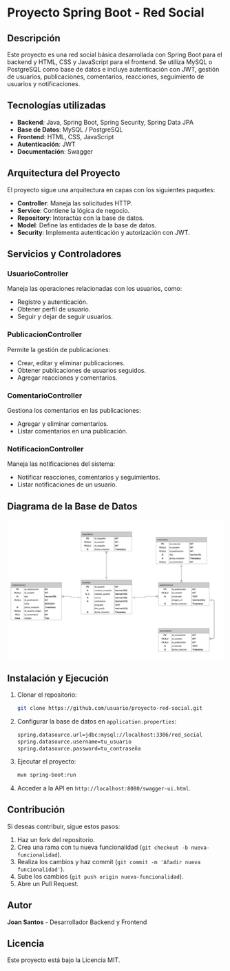 # Proyecto Spring Boot - Red Social

## Descripción
Este proyecto es una red social básica desarrollada con Spring Boot para el backend y HTML, CSS y JavaScript para el frontend. Se utiliza MySQL o PostgreSQL como base de datos e incluye autenticación con JWT, gestión de usuarios, publicaciones, comentarios, reacciones, seguimiento de usuarios y notificaciones.

## Tecnologías utilizadas
- **Backend**: Java, Spring Boot, Spring Security, Spring Data JPA
- **Base de Datos**: MySQL / PostgreSQL
- **Frontend**: HTML, CSS, JavaScript
- **Autenticación**: JWT
- **Documentación**: Swagger

## Arquitectura del Proyecto
El proyecto sigue una arquitectura en capas con los siguientes paquetes:

- **Controller**: Maneja las solicitudes HTTP.
- **Service**: Contiene la lógica de negocio.
- **Repository**: Interactúa con la base de datos.
- **Model**: Define las entidades de la base de datos.
- **Security**: Implementa autenticación y autorización con JWT.

## Servicios y Controladores

### UsuarioController
Maneja las operaciones relacionadas con los usuarios, como:
- Registro y autenticación.
- Obtener perfil de usuario.
- Seguir y dejar de seguir usuarios.

### PublicacionController
Permite la gestión de publicaciones:
- Crear, editar y eliminar publicaciones.
- Obtener publicaciones de usuarios seguidos.
- Agregar reacciones y comentarios.

### ComentarioController
Gestiona los comentarios en las publicaciones:
- Agregar y eliminar comentarios.
- Listar comentarios en una publicación.

### NotificacionController
Maneja las notificaciones del sistema:
- Notificar reacciones, comentarios y seguimientos.
- Listar notificaciones de un usuario.

## Diagrama de la Base de Datos

![Diagrama de la base de datos](./src/main/resources/static/images/Diagrama%20ER.jpg)

## Instalación y Ejecución

1. Clonar el repositorio:
   ```sh
   git clone https://github.com/usuario/proyecto-red-social.git
   ```

2. Configurar la base de datos en `application.properties`:
   ```properties
   spring.datasource.url=jdbc:mysql://localhost:3306/red_social
   spring.datasource.username=tu_usuario
   spring.datasource.password=tu_contraseña
   ```

3. Ejecutar el proyecto:
   ```sh
   mvn spring-boot:run
   ```

4. Acceder a la API en `http://localhost:8080/swagger-ui.html`.

## Contribución
Si deseas contribuir, sigue estos pasos:
1. Haz un fork del repositorio.
2. Crea una rama con tu nueva funcionalidad (`git checkout -b nueva-funcionalidad`).
3. Realiza los cambios y haz commit (`git commit -m 'Añadir nueva funcionalidad'`).
4. Sube los cambios (`git push origin nueva-funcionalidad`).
5. Abre un Pull Request.

## Autor
**Joan Santos** - Desarrollador Backend y Frontend

## Licencia
Este proyecto está bajo la Licencia MIT.
